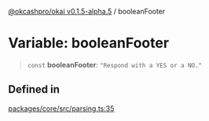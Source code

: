 [@okcashpro/okai v0.1.5-alpha.5](../index.md) / booleanFooter

# Variable: booleanFooter

> `const` **booleanFooter**: `"Respond with a YES or a NO."`

## Defined in

[packages/core/src/parsing.ts:35](https://github.com/okcashpro/okai/blob/main/packages/core/src/parsing.ts#L35)
